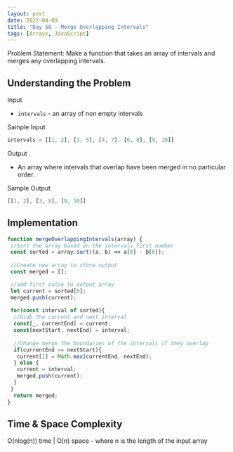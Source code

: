 ```yaml
---
layout: post
date: 2022-04-09
title: "Day 50 - Merge Overlapping Intervals"
tags: [Arrays, JavaScript]
---
```


Problem Statement: Make a function that takes an array of intervals and merges any overlapping intervals.

## Understanding the Problem

Input

* `intervals` - an array of non empty intervals

Sample Input

```js
intervals = [[1, 2], [3, 5], [4, 7]. [6, 8], [9, 10]]
```

Output

* An array where intervals that overlap have been merged in no particular order.

Sample Output

```js
[[1, 2], [3, 8], [9, 10]]
```

## Implementation

```js
function mergeOverlappingIntervals(array) {
 //Sort the array based on the intervals first number
 const sorted = array.sort((a, b) => a[0] - b[0]);
 
 //Create new array to store output
 const merged = [];

 //add first value to output array
 let current = sorted[0];
 merged.push(current);
 
 for(const interval of sorted){
  //Grab the current and next interval
  const[_, currentEnd] = current;
  const[nextStart, nextEnd] = interval;
  
  //Change merge the boundaries of the intervals if they overlap
  if(currentEnd >= nextStart){
   current[1] = Math.max(currentEnd, nextEnd);
  } else {
   current = interval;
   merged.push(current);
  }
 }
  return merged;
}
```

## Time & Space Complexity

O(nlog(n)) time | O(n) space - where n is the length of the input array
